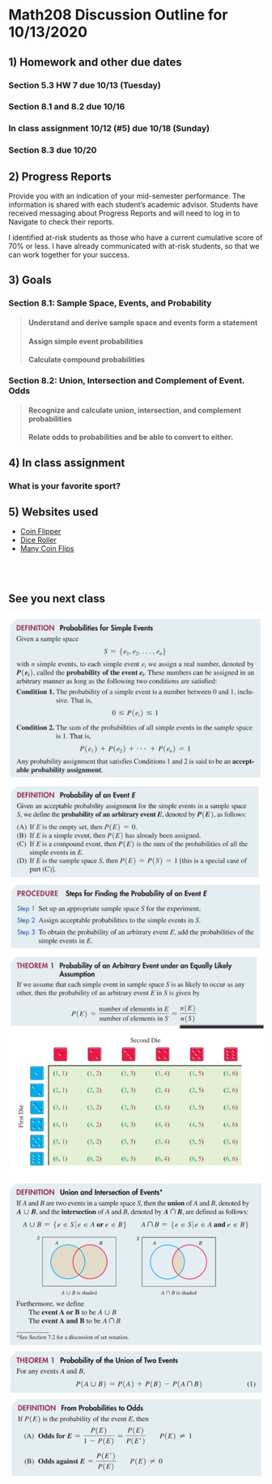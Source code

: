 # Math208 Discussion Outline for 10/13/2020

## 1) Homework and other due dates

### Section 5.3 HW 7 due 10/13 (Tuesday)
### Section 8.1 and 8.2 due 10/16
### In class assignment 10/12 (#5) due 10/18 (Sunday)
### Section 8.3 due 10/20

## 2) Progress Reports

Provide you with an indication of your mid-semester performance.  The information is shared with each student’s academic advisor. Students have received messaging about Progress Reports and will need to log in to Navigate to check their reports.

I identified at-risk students as those who have a current cumulative score of 70% or less. I have already communicated with at-risk students, so that we can work together for your success.

## 3) Goals

### Section 8.1: Sample Space, Events, and Probability

> #### Understand and derive sample space and events form a statement
>
> #### Assign simple event probabilities
>
> #### Calculate compound probabilities
>

### Section 8.2: Union, Intersection and Complement of Event. Odds

> #### Recognize and calculate union, intersection, and complement probabilities
>
> #### Relate odds to probabilities and be able to convert to either.

## 4) In class assignment

### What is your favorite sport?


## 5) Websites used

* [Coin Flipper](https://www.random.org/coins/?num=2&cur=60-usd.0050c)
* [Dice Roller](https://www.random.org/dice/?num=2)
* [Many Coin Flips](http://www.shodor.org/interactivate/activities/Coin/)
<br />
<br />

## See you next class

![](chap08/8-1-1.png)
![](chap08/8-1-2.png)
![](chap08/8-1-3.png)
![](chap08/8-1-4.png)
![](chap08/8-1-5.png)
![](chap08/8-2-1.png)
![](chap08/8-2-2.png)
![](chap08/8-2-4.png)